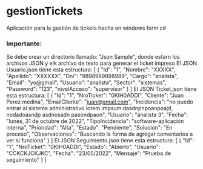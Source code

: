 # gestionTickets
Aplicación para la gestión de tickets hecha en windows form c#
### Importante:
Se debe crear un directorio llamado: "Json Sample", donde estarn los archivos JSON y elk archivo de texto para generar el ticket impreso
El JSON Usuario.json tiene esta estructura:
[
  {
    "Id": "1",
    "Nombre": "XXXXX",
    "Apellido": "XXXXXX",
    "Dni": "9898989898989",
    "Cargo": "analista",
    "Email": "yo@gmail",
    "Usuario": "analista",
    "Sector": "sistemas",
    "Password": "123",
    "nivelAcceso": "supervisor"
  }
]
El JSON Ticket.json tiene esta estructura:
[
{
    "Id": "1",
    "NroTicket": "0KIH0ADDI",
    "Cliente": "Juan Perez medina",
    "EmailCliente": "juan@gmail.com",
    "Incidencia": "no puedo entrar al sistema administrativo lorem impsum dasdnpnpoanpoajd, nodadoasndp asdnosadn pasondpaon",
    "Usuario": "analista 3",
    "Fecha": "lunes, 31 de octubre de 2022",
    "TipoIncidencia": "software-aplicación interna",
    "Prioridad": "Alta",
    "Estado": "Pendiente",
    "Solucion": "En proceso",
    "Observaciones": "Buscando la forma de agregar comentarios a ver si funciona"
  }
]
El JSON Seguimiento.json tiene esta estructura:
[
 {
    "Id": "1",
    "NroTicket": "0KIH0ADDI",
    "Estado": "Abierto",
    "Usuario": "CCKCKJCKJKC",
    "Fecha": "23/05/2022",
    "Mensaje": "Prueba de seguimiento"
  }
]
